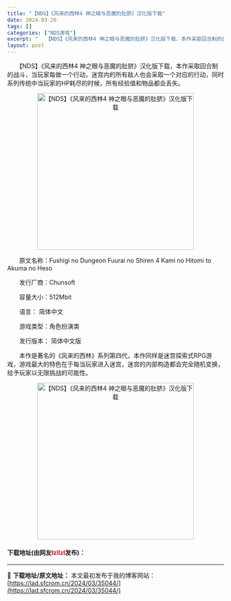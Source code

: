 ```yaml
---
title: "【NDS】《风来的西林4 神之眼与恶魔的肚脐》汉化版下载"
date: 2024-03-26
tags: []
categories: ["NDS游戏"]
excerpt: "　　【NDS】《风来的西林4 神之眼与恶魔的肚脐》汉化版下载，本作采取回合制的战斗，当玩家每做一个行动，迷宫内的所有敌人也会采取一个对应的行动，同时系列传统中当玩家的HP耗尽的时候，所有经验值和物品都会丢失。 　　原文名称：Fushigi no Dungeon Fuurai no Shiren 4 &hellip;"
layout: post
---
```


 <p>　　【NDS】《风来的西林4 神之眼与恶魔的肚脐》汉化版下载，本作采取回合制的战斗，当玩家每做一个行动，迷宫内的所有敌人也会采取一个对应的行动，同时系列传统中当玩家的HP耗尽的时候，所有经验值和物品都会丢失。</p> <p align="center"><img align="" border="0" src="https://lad.sfcrom.cn/wp-content/uploads/2024/03/20240326_66022a8361039.png" width="364" alt="【NDS】《风来的西林4 神之眼与恶魔的肚脐》汉化版下载" /></p> <p>　　原文名称：Fushigi no Dungeon Fuurai no Shiren 4 Kami no Hitomi to Akuma no Heso</p> <p>　　发行厂商：Chunsoft</p> <p>　　容量大小：512Mbit</p> <p>　　语言： 简体中文</p> <p>　　游戏类型：角色扮演类</p> <p>　　发行版本： 简体中文版</p> <p>　　本作是著名的《风来的西林》系列第四代，本作同样是迷宫探索式RPG游戏，游戏最大的特色在于每当玩家进入迷宫，迷宫的内部构造都会完全随机变换，给予玩家以无限挑战的可能性。</p> <p align="center"><img align="" border="0" src="https://lad.sfcrom.cn/wp-content/uploads/2024/03/20240326_66022a83d4c18.png" width="364" alt="【NDS】《风来的西林4 神之眼与恶魔的肚脐》汉化版下载" /></p> <p><h4>下载地址(由网友<font color="red">lzllzl</font>发布)：</h4></p> 

---
📖 **下载地址/原文地址：** 本文最初发布于我的博客网站：[https://lad.sfcrom.cn/2024/03/35044/](https://lad.sfcrom.cn/2024/03/35044/)
